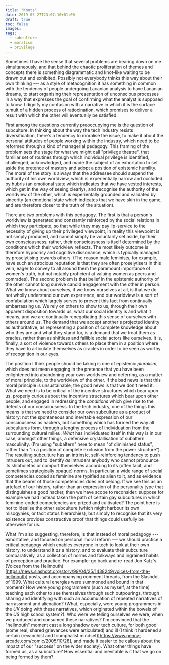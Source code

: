 ```yaml
---
title: "Knots"
date: 2019-05-27T23:07:10+01:00
draft: true
toc: false
images:
tags:
  - subculture
  - moralism
  - privilege
---
```

Sometimes I have the sense that several problems are bearing down on me simultaneously, and that behind the chaotic proliferation of themes and concepts there is something diagrammatic and knot-like waiting to be drawn out and exhibited. Possibly not everybody thinks this way about their own thinking --- as a style of metacognition it has something in common with the tendency of people undergoing Lacanian analysis to have Lacanian dreams, to start organising their representation of unconscious processes in a way that expresses the goal of confirming what the analyst is supposed to know. I dignify my confusion with a narrative in which it is the surface tumult of a hidden process of ratiocination, which promises to deliver a result with which the other will eventually be satisfied.

First among the questions currently preoccupying me is the question of subculture. In thinking about the way the tech industry resists diversification, there's a tendency to moralise the issue, to make it about the personal attitudes of people working within the industry, which need to be reformed through a kind of managerial pedagogy. This framing of the problem sets the stage for what we might call "privilege theatre", that familiar set of routines through which individual privilege is identified, challenged, acknowledged, and made the subject of an exhortation to set aside the pretence of mastery and adopt a position of epistemic humility. The moral of the story is always that the addressee should suspend the authority of his own worldview, which is experientially narrow and occluded by hubris (an emotional state which indicates that we have vested interests, which get in the way of seeing clearly), and recognise the authority of the worldview of the other, which is experientally grounded and validated by sincerity (an emotional state which indicates that we have skin in the game, and are therefore closer to the truth of the situation).

There are two problems with this pedagogy. The first is that a person's worldview is generated and constantly reinforced by the social relations in which they participate, so that while they may pay lip-service to the necessity of giving up their privileged viewpoint, in reality this viewpoint is not simply produced, and cannot simply be voluntarily set aside, by their own consciousness; rather, their consciousness is itself determined by the conditions which their worldview reflects. The most likely outcome is therefore hypocrisy and cognitive dissonance, which is typically managed by proselytising towards others. (The reason male feminists, for example, have such an atrocious reputation is that they are often proselytisers in this vein, eager to convey to all around them the paramount importance of women's truth, but not notably proficient at valuing women as peers and comrades). The second problem is that belief in the epistemic authority of the other cannot long survive candid engagement with the other in person. What we know about ourselves, if we know ourselves at all, is that we do not wholly understand our own experience, and our worldview is a sort of confabulation which largely serves to prevent this fact from continually embarrassing us. We rely on others to show to us, through their own apparent disposition towards us, what our social identity is and what it means, and we are continually renegotiating this sense of ourselves with others around us. The demand that we accept another's projected identity as authoritative, as representing a position of complete knowledge about who they are and what they stand for, is a demand that we treat them as oracles, rather than as shiftless and fallible social actors like ourselves. It is, finally, a sort of violence towards others to place them in a position where they have to articulate themselves as oracles in order to be seen as worthy of recognition in our eyes.

The position I think people should be taking is one of epistemic _pluralism_, which does not mean engaging in the pretence that you have been enlightened into abandoning your own worldview and deferring, as a matter of moral principle, to the worldview of the other. If the bad news is that this moral principle is unsustainable, the good news is that we don't need it. What we need is to be critical of the incentive structures which bear upon us, properly curious about the incentive structures which bear upon other people, and engaged in redressing the _conditions_ which give rise to the defects of our consciousness. In the tech industry, one of the things this means is that we need to consider our own subculture as a product of history: not the spontaneous and inevitable expression of our consciousness as hackers, but something which has formed the way all subcultures form, through a lengthy process of individuation from the surrounding cultural milieu. _What_ has individuated itself in this way is in our case, amongst other things, a defensive crystallisation of subaltern masculinity. (I'm using "subaltern" here to mean "of diminished status", rather than "in a position of complete exclusion from the power structure"). The resulting subculture has an intrinsic, self-reinforcing tendency to push intruders out, and to identify _as_ intruders anybody who cannot pronounce its shibboleths or comport themselves according to its (often tacit, and sometimes strategically opaque) norms. In particular, a wide range of social competencies coded as feminine are typified as alien to it, and as evidence that the bearer of those competencies does not belong. If we see this as an artefact of our history, rather than an expression of the personality type that distinguishes a good hacker, then we have scope to reconsider: suppose for example we had instead taken the path of certain gay subcultures in which feminine-coded competencies are prized and cultivated? The point here is not to idealise the other subculture (which might harbour its own misogynies, or tacit status hierarchies), but simply to recognise that its very existence provides constructive proof that things could usefully be otherwise for us.

What I'm also suggesting, therefore, is that instead of moral pedagogy --- exhortative, and focused on personal moral reform --- we should practice a critical pedagogy which enables everyone in tech to look at their own history, to understand it _as_ a history, and to evaluate their subculture comparatively, as a collection of norms and folkways and ingrained habits of perception and practice. For example: go back and re-read Jon Katz's (Voices from the Hellmouth)[https://news.slashdot.org/story/99/04/25/1438249/voices-from-the-hellmouth] posts, and accompanying comment threads, from the Slashdot of 1999. What cultural energies were summoned and bound in that moment? How were young programmers (such as myself, at the time) teaching each other to see themselves through such outpourings, through sharing and identifying with such an accumulation of repeated narratives of harrassment and alienation? (What, especially, were young programmers in the _UK_ doing with these narratives, which originated within the bowels of the _US_ high school system?). Who were we telling ourselves we were, when we produced and consumed these narratives? I'm convinced that the "hellmouth" moment cast a long shadow over tech culture, for both good (some real, shared grievances were articulated) and ill (I think it hardened a certain (revanchist and triumphalist mindset)[https://www.penny-arcade.com/comic/2005/10/28], and made it easier to be callous about the impact of our "success" on the wider society). What other things have formed us, as a subculture? How essential and inevitable is it that we go on being formed by them?
